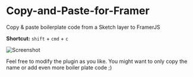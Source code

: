 Copy-and-Paste-for-Framer
=========================

Copy &amp; paste boilerplate code from a Sketch layer to FramerJS

**Shortcut:** `shift` + `cmd` + `c`

![Screenshot](https://dl.dropboxusercontent.com/u/974773/_keepalive/Style%20Inventory/Framer.png)

Feel free to modify the plugin as you like. You might want to only copy the name or add even more boiler plate code ;)
